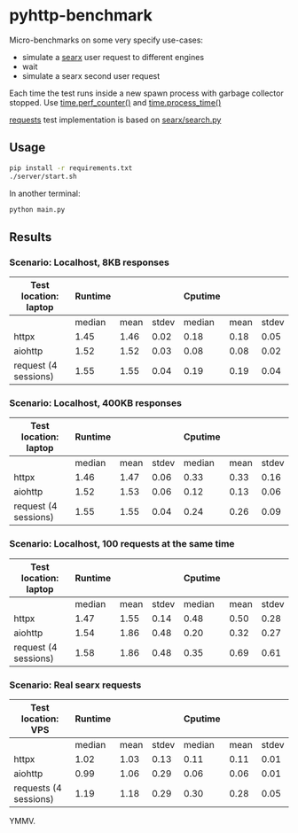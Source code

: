# pyhttp-benchmark
Micro-benchmarks on some very specify use-cases:
* simulate a [searx](https://github.com/asciimoo/searx) user request to different engines
* wait
* simulate a searx second user request

Each time the test runs inside a new spawn process with garbage collector stopped.
Use [time.perf_counter()](https://docs.python.org/3/library/time.html#time.perf_counter) and [time.process_time()](https://docs.python.org/3/library/time.html#time.process_time)

[requests](https://requests.readthedocs.io) test implementation is based on [searx/search.py](https://github.com/asciimoo/searx/blob/fc5d1c69cc01ec1c44e5d2d9644269b6b737fa5a/searx/search.py#L221-L239)

## Usage

```sh
pip install -r requirements.txt
./server/start.sh
```

In another terminal:
```sh
python main.py
```

## Results

### Scenario: Localhost, 8KB responses

| Test location: laptop           | Runtime |      |       | Cputime |      |       |
|---------------------------------|---------|------|-------|---------|------|-------|
|                                 |  median | mean | stdev |  median | mean | stdev |
| httpx                           |    1.45 | 1.46 |  0.02 |   0.18 |  0.18 |  0.05 |
| aiohttp                         |    1.52 | 1.52 |  0.03 |   0.08 |  0.08 |  0.02 |
| request (4 sessions)            |    1.55 | 1.55 |  0.04 |   0.19 |  0.19 |  0.04 |


### Scenario: Localhost, 400KB responses

| Test location: laptop           | Runtime |      |       | Cputime |      |       |
|---------------------------------|---------|------|-------|---------|------|-------|
|                                 |  median | mean | stdev |  median | mean | stdev |
| httpx                           |    1.46 | 1.47 |  0.06 |   0.33 |  0.33 |  0.16 |
| aiohttp                         |    1.52 | 1.53 |  0.06 |   0.12 |  0.13 |  0.06 |
| request (4 sessions)            |    1.55 | 1.55 |  0.04 |   0.24 |  0.26 |  0.09 |


### Scenario: Localhost, 100 requests at the same time

| Test location: laptop           | Runtime |      |       | Cputime |      |       |
|---------------------------------|---------|------|-------|---------|------|-------|
|                                 |  median | mean | stdev |  median | mean | stdev |
| httpx                           |    1.47 | 1.55 |  0.14 |   0.48 |  0.50 |  0.28 |
| aiohttp                         |    1.54 | 1.86 |  0.48 |   0.20 |  0.32 |  0.27 |
| request (4 sessions)            |    1.58 | 1.86 |  0.48 |   0.35 |  0.69 |  0.61 |

### Scenario: Real searx requests

| Test location: VPS              | Runtime |      |       | Cputime |      |       |
|---------------------------------|---------|------|-------|---------|------|-------|
|                                 |  median | mean | stdev |  median | mean | stdev |
| httpx                           |    1.02 | 1.03 |  0.13 |    0.11 | 0.11 |  0.01 |
| aiohttp                         |    0.99 | 1.06 |  0.29 |    0.06 | 0.06 |  0.01 |
| requests (4 sessions)           |    1.19 | 1.18 |  0.29 |    0.30 | 0.28 |  0.05 |

YMMV.

